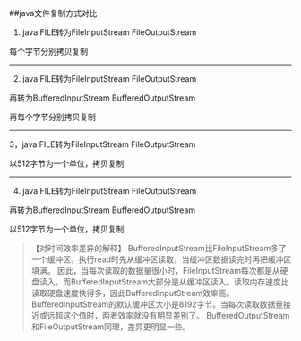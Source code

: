 ##java文件复制方式对比

1. java FILE转为FileInputStream FileOutputStream

每个字节分别拷贝复制

-------------------------------------
2. java FILE转为FileInputStream FileOutputStream 

再转为BufferedInputStream BufferedOutputStream

再每个字节分别拷贝复制

--------------------------------------
3，java FILE转为FileInputStream FileOutputStream

以512字节为一个单位，拷贝复制

--------------------------------------
4. java FILE转为FileInputStream FileOutputStream 

再转为BufferedInputStream BufferedOutputStream

以512字节为一个单位，拷贝复制

>【对时间效率差异的解释】
 BufferedInputStream比FileInputStream多了一个缓冲区，执行read时先从缓冲区读取，当缓冲区数据读完时再把缓冲区填满。
 因此，当每次读取的数据量很小时，FileInputStream每次都是从硬盘读入，而BufferedInputStream大部分是从缓冲区读入。读取内存速度比读取硬盘速度快得多，因此BufferedInputStream效率高。
 BufferedInputStream的默认缓冲区大小是8192字节。当每次读取数据量接近或远超这个值时，两者效率就没有明显差别了。
 BufferedOutputStream和FileOutputStream同理，差异更明显一些。